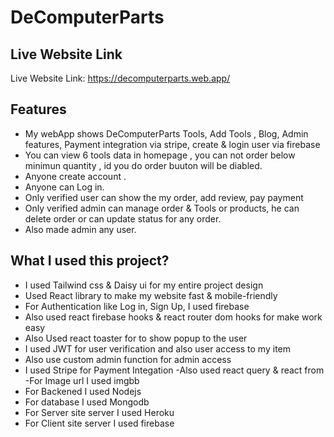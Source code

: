 # DeComputerParts

## Live Website Link

Live Website Link: https://decomputerparts.web.app/

## Features

- My webApp shows DeComputerParts Tools, Add Tools , Blog, Admin features, Payment integration via stripe, create & login user via firebase
- You can view 6 tools data in homepage , you can not order below minimun quantity , id you do order buuton will be diabled.
- Anyone create account .
- Anyone can Log in.
- Only verified user can show the my order, add review, pay payment
- Only verified admin can manage order & Tools or products, he can delete order or can update status for any order.
- Also made admin any user.

## What I used this project?

- I used Tailwind css & Daisy ui for my entire project design
- Used React library to make my website fast & mobile-friendly
- For Authentication like Log in, Sign Up, I used firebase
- Also used react firebase hooks & react router dom hooks for make work easy
- Also Used react toaster for to show popup to the user
- I used JWT for user verification and also user access to my item
- Also use custom admin function for admin access
- I used Stripe for Payment Integation
  -Also used react query & react from
  -For Image url I used imgbb
- For Backened I used Nodejs
- For database I used Mongodb
- For Server site server I used Heroku
- For Client site server I used firebase
